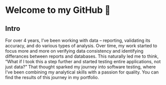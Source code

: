 # Welcome to my GitHub 👋

## Intro

For over 4 years, I’ve been working with data – reporting, validating its accuracy, and do various types of analysis. Over time, my work started to focus more and more on verifying data consistency and identifying differances between reports and databases. This naturally led me to think, “What if I took this a step further and started testing entire applications, not just data?” That thought sparked my journey into software testing, where I’ve been combining my analytical skills with a passion for quality. You can find the results of this journey in my portfolio.
